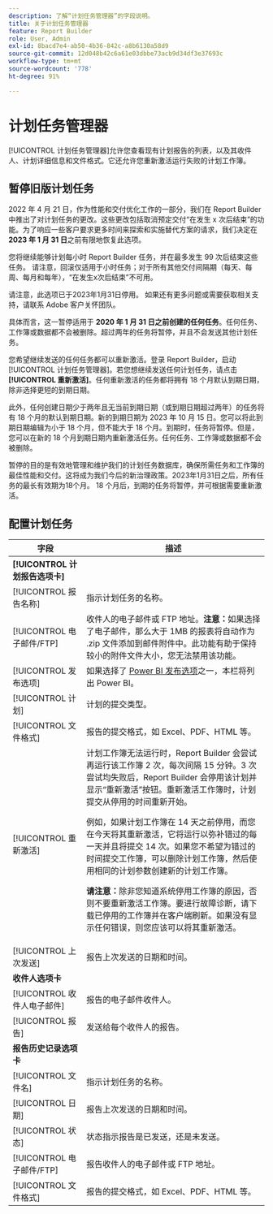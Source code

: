 ```yaml
---
description: 了解“计划任务管理器”的字段说明。
title: 关于计划任务管理器
feature: Report Builder
role: User, Admin
exl-id: 8bacd7e4-ab50-4b36-842c-a8b6130a58d9
source-git-commit: 12d048b42c6a61e03dbbe73acb9d34df3e37693c
workflow-type: tm+mt
source-wordcount: '778'
ht-degree: 91%

---
```


# 计划任务管理器

[!UICONTROL 计划任务管理器]允许您查看现有计划报告的列表，以及其收件人、计划详细信息和文件格式。它还允许您重新激活运行失败的计划工作簿。

## 暂停旧版计划任务

2022 年 4 月 21 日，作为性能和交付优化工作的一部分，我们在 Report Builder 中推出了对计划任务的更改。这些更改包括取消预定交付“在发生 x 次后结束”的功能。为了响应一些客户要求更多时间来探索和实施替代方案的请求，我们决定在 **2023 年 1 月 31 日**&#x200B;之前有限地恢复此选项。

您将继续能够计划每小时 Report Builder 任务，并在最多发生 99 次后结束这些任务。 请注意，回滚仅适用于小时任务；对于所有其他交付间隔期（每天、每周、每月和每年），“在发生x次后结束”不可用。

请注意，此选项已于2023年1月31日停用。
如果还有更多问题或需要获取相关支持，请联系 Adobe 客户关怀团队。

具体而言，这一暂停适用于 **2020 年 1 月 31 日之前创建的任何任务**。任何任务、工作簿或数据都不会被删除。超过两年的任务将暂停，并且不会发送其他计划任务。

您希望继续发送的任何任务都可以重新激活。登录 Report Builder，启动[!UICONTROL 计划任务管理器]。若您想继续发送任何计划任务，请点击&#x200B;**[!UICONTROL 重新激活]**。任何重新激活的任务都将拥有 18 个月默认到期日期，除非选择更短的到期日期。

此外，任何创建日期少于两年且无当前到期日期（或到期日期超过两年）的任务将有 18 个月的默认到期日期。新的到期日期为 2023 年 10 月 15 日。您可以将此到期日期编辑为小于 18 个月，但不能大于 18 个月。到期时，任务将暂停。但是，您可以在新的 18 个月到期日期内重新激活任务。任何任务、工作簿或数据都不会被删除。

暂停的目的是有效地管理和维护我们的计划任务数据库，确保所需任务和工作簿的最佳性能和交付。这将成为我们今后的新治理政策。2023年1月31日之后，所有任务的最长有效期为18个月。 18 个月后，到期的任务将暂停，并可根据需要重新激活。

## 配置计划任务

| 字段 | 描述 |
| --- | --- |
| **[!UICONTROL 计划报告选项卡]** | |
| [!UICONTROL 报告名称] | 指示计划任务的名称。 |
| [!UICONTROL 电子邮件/FTP] | 收件人的电子邮件或 FTP 地址。**注意：**&#x200B;如果选择了电子邮件，那么大于 1MB 的报表将自动作为 .zip 文件添加到邮件附件中。此功能有助于保持较小的附件文件大小，您无法禁用该功能。 |
| [!UICONTROL 发布选项] | 如果选择了 [Power BI 发布选项](https://experienceleague.adobe.com/docs/analytics/analyze/legacy-report-builder/publish-powerbi/power-bi.html)之一，本栏将列出 Power BI。 |
| [!UICONTROL 计划] | 计划的提交类型。 |
| [!UICONTROL 文件格式] | 报告的提交格式，如 Excel、PDF、HTML 等。 |
| [!UICONTROL 重新激活] | 计划工作簿无法运行时，Report Builder 会尝试再运行该工作簿 2 次，每次间隔 15 分钟。3 次尝试均失败后，Report Builder 会停用该计划并显示“重新激活”按钮。重新激活工作簿时，计划提交从停用的时间重新开始。<p>例如，如果计划工作簿在 14 天之前停用，而您在今天将其重新激活，它将运行以弥补错过的每一天并且将提交 14 次。如果您不希望为错过的时间提交工作簿，可以删除计划工作簿，然后使用相同的计划参数创建新的计划工作簿。<p>**请注意：**&#x200B;除非您知道系统停用工作簿的原因，否则不要重新激活工作簿。要进行故障诊断，请下载已停用的工作簿并在客户端刷新。如果没有显示任何错误，则您应该可以将其重新激活。 |
| [!UICONTROL 上次发送] | 报告上次发送的日期和时间。 |
| **收件人选项卡** | |
| [!UICONTROL 收件人电子邮件] | 报告的电子邮件收件人。 |
| [!UICONTROL 报告] | 发送给每个收件人的报告。 |
| **报告历史记录选项卡** | |
| [!UICONTROL 文件名] | 指示计划任务的名称。 |
| [!UICONTROL 日期] | 报告上次发送的日期和时间。 |
| [!UICONTROL 状态] | 状态指示报告是已发送，还是未发送。 |
| [!UICONTROL 电子邮件/FTP] | 报告收件人的电子邮件或 FTP 地址。 |
| [!UICONTROL 文件格式] | 报告的提交格式，如 Excel、PDF、HTML 等。 |
